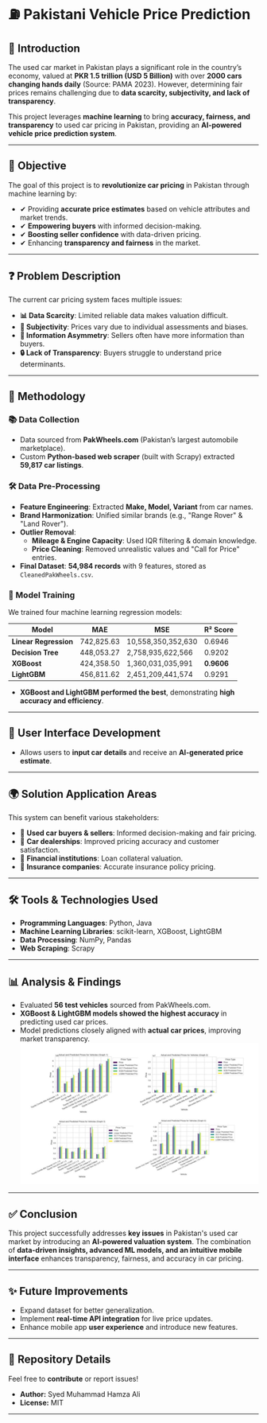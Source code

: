 # ⛽ Pakistani Vehicle Price Prediction

## 📄 Introduction
The used car market in Pakistan plays a significant role in the country’s economy, valued at **PKR 1.5 trillion (USD 5 Billion)** with over **2000 cars changing hands daily** (Source: PAMA 2023). However, determining fair prices remains challenging due to **data scarcity, subjectivity, and lack of transparency**.

This project leverages **machine learning** to bring **accuracy, fairness, and transparency** to used car pricing in Pakistan, providing an **AI-powered vehicle price prediction system**.

---

## 🌟 Objective
The goal of this project is to **revolutionize car pricing** in Pakistan through machine learning by:
- ✔ Providing **accurate price estimates** based on vehicle attributes and market trends.
- ✔ **Empowering buyers** with informed decision-making.
- ✔ **Boosting seller confidence** with data-driven pricing.
- ✔ Enhancing **transparency and fairness** in the market.

---

## ❓ Problem Description
The current car pricing system faces multiple issues:
- **📊 Data Scarcity**: Limited reliable data makes valuation difficult.
- **🤖 Subjectivity**: Prices vary due to individual assessments and biases.
- **🎨 Information Asymmetry**: Sellers often have more information than buyers.
- **🔒 Lack of Transparency**: Buyers struggle to understand price determinants.

---

## 🔬 Methodology
### 📚 Data Collection
- Data sourced from **PakWheels.com** (Pakistan’s largest automobile marketplace).
- Custom **Python-based web scraper** (built with Scrapy) extracted **59,817 car listings**.

### 🛠 Data Pre-Processing
- **Feature Engineering**: Extracted **Make, Model, Variant** from car names.
- **Brand Harmonization**: Unified similar brands (e.g., "Range Rover" & "Land Rover").
- **Outlier Removal**:
  - **Mileage & Engine Capacity**: Used IQR filtering & domain knowledge.
  - **Price Cleaning**: Removed unrealistic values and "Call for Price" entries.
- **Final Dataset**: **54,984 records** with 9 features, stored as `CleanedPakWheels.csv`.

### 🎯 Model Training
We trained four machine learning regression models:

| Model | MAE | MSE | R² Score |
|--------|--------------|-----------------|------------|
| **Linear Regression** | 742,825.63 | 10,558,350,352,630 | 0.6946 |
| **Decision Tree** | 448,053.27 | 2,758,935,622,566 | 0.9202 |
| **XGBoost** | 424,358.50 | 1,360,031,035,991 | **0.9606** |
| **LightGBM** | 456,811.62 | 2,451,209,441,574 | 0.9291 |

- **XGBoost and LightGBM performed the best**, demonstrating **high accuracy and efficiency**.

---

## 📲 User Interface Development
- Allows users to **input car details** and receive an **AI-generated price estimate**.

---

## 🌍 Solution Application Areas
This system can benefit various stakeholders:
- 🚗 **Used car buyers & sellers**: Informed decision-making and fair pricing.
- 🏢 **Car dealerships**: Improved pricing accuracy and customer satisfaction.
- 🏦 **Financial institutions**: Loan collateral valuation.
- 💼 **Insurance companies**: Accurate insurance policy pricing.

---

## 🛠️ Tools & Technologies Used
- **Programming Languages**: Python, Java
- **Machine Learning Libraries**: scikit-learn, XGBoost, LightGBM
- **Data Processing**: NumPy, Pandas
- **Web Scraping**: Scrapy

---

## 📊 Analysis & Findings
- Evaluated **56 test vehicles** sourced from PakWheels.com.
- **XGBoost & LightGBM models showed the highest accuracy** in predicting used car prices.
- Model predictions closely aligned with **actual car prices**, improving market transparency.
![Screenshot 1](https://github.com/SyedMuhammadHamzaAli/Pakistani-Vehicle-Price-Prediction-/blob/main/Pakistani%20Vehicle%20price%20predict.png)
---

## ✅ Conclusion
This project successfully addresses **key issues** in Pakistan's used car market by introducing an **AI-powered valuation system**. The combination of **data-driven insights, advanced ML models, and an intuitive mobile interface** enhances transparency, fairness, and accuracy in car pricing.

---

## ✨ Future Improvements
- Expand dataset for better generalization.
- Implement **real-time API integration** for live price updates.
- Enhance mobile app **user experience** and introduce new features.

---

## 🔗 Repository Details
Feel free to **contribute** or report issues! 
- **Author:** Syed Muhammad Hamza Ali  
- **License:** MIT  

---
